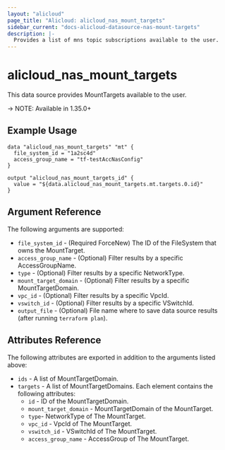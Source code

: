 ```yaml
---
layout: "alicloud"
page_title: "Alicloud: alicloud_nas_mount_targets"
sidebar_current: "docs-alicloud-datasource-nas-mount-targets"
description: |-
  Provides a list of mns topic subscriptions available to the user.
---
```


# alicloud\_nas_mount_targets

This data source provides MountTargets available to the user.

-> NOTE: Available in 1.35.0+

## Example Usage

```
data "alicloud_nas_mount_targets" "mt" {
  file_system_id = "1a2sc4d"
  access_group_name = "tf-testAccNasConfig"
}

output "alicloud_nas_mount_targets_id" {
  value = "${data.alicloud_nas_mount_targets.mt.targets.0.id}"
}
```

## Argument Reference

The following arguments are supported:

* `file_system_id` - (Required ForceNew) The ID of the FileSystem that owns the MountTarget.
* `access_group_name` - (Optional) Filter results by a specific AccessGroupName.
* `type` - (Optional) Filter results by a specific NetworkType.
* `mount_target_domain` - (Optional) Filter results by a specific MountTargetDomain.
* `vpc_id` - (Optional) Filter results by a specific VpcId.
* `vswitch_id` - (Optional) Filter results by a specific VSwitchId.
* `output_file` - (Optional) File name where to save data source results (after running `terraform plan`).

## Attributes Reference

The following attributes are exported in addition to the arguments listed above:

* `ids` - A list of MountTargetDomain.
* `targets` - A list of MountTargetDomains. Each element contains the following attributes:
   * `id` - ID of the MountTargetDomain.
   * `mount_target_domain` - MountTargetDomain of the MountTarget.
   * `type`- NetworkType of The MountTarget.
   * `vpc_id` - VpcId of The MountTarget.
   * `vswitch_id` - VSwitchId of The MountTarget.
   * `access_group_name` - AccessGroup of The MountTarget.
